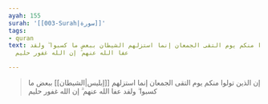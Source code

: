 ```yaml
---
ayah: 155
surah: '[[003-Surah|سورة]]'
tags:
- quran
text: إن الذين تولوا منكم يوم التقى الجمعان إنما استزلهم الشيطان ببعض ما كسبوا ۖ ولقد
  عفا الله عنهم ۗ إن الله غفور حليم

---
```

> إن الذين تولوا منكم يوم التقى الجمعان إنما استزلهم [[إبليس|الشيطان]] ببعض ما كسبوا ۖ ولقد عفا الله عنهم ۗ إن الله غفور حليم
